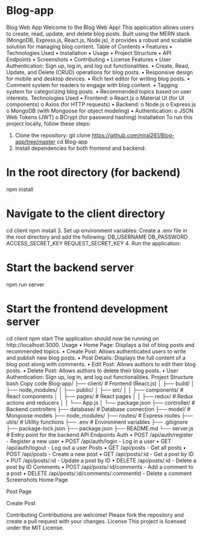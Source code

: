 # Blog-app
Blog Web App
Welcome to the Blog Web App! This application allows users to create, read, update, and delete blog posts. Built using the MERN stack (MongoDB, Express.js, React.js, Node.js), it provides a robust and scalable solution for managing blog content.
Table of Contents
•	Features
•	Technologies Used
•	Installation
•	Usage
•	Project Structure
•	API Endpoints
•	Screenshots
•	Contributing
•	License
Features
•	User Authentication: Sign up, log in, and log out functionalities.
•	Create, Read, Update, and Delete (CRUD) operations for blog posts.
•	Responsive design for mobile and desktop devices.
•	Rich text editor for writing blog posts.
•	Comment system for readers to engage with blog content.
•	Tagging system for categorizing blog posts.
•	Recommended topics based on user interests.
Technologies Used
•	Frontend:
o	React.js
o	Material UI (for UI components)
o	Axios (for HTTP requests)
•	Backend:
o	Node.js
o	Express.js
o	MongoDB (with Mongoose for object modeling)
•	Authentication:
o	JSON Web Tokens (JWT)
o	BCrypt (for password hashing)
Installation
To run this project locally, follow these steps:
1.	Clone the repository:
git clone https://github.com/niral261/Blog-app/tree/master
cd Blog-app
2.	Install dependencies for both frontend and backend:
# In the root directory (for backend)
npm install

# Navigate to the client directory
cd client
npm install
3.	Set up environment variables: Create a .env file in the root directory and add the following:
DB_USERNAME
DB_PASSWORD
ACCESS_SECRET_KEY
REQUEST_SECRET_KEY
4.	Run the application:
# Start the backend server
npm run server

# Start the frontend development server
cd client
npm start
The application should now be running on http://localhost:3000.
Usage
•	Home Page: Displays a list of blog posts and recommended topics.
•	Create Post: Allows authenticated users to write and publish new blog posts.
•	Post Details: Displays the full content of a blog post along with comments.
•	Edit Post: Allows authors to edit their blog posts.
•	Delete Post: Allows authors to delete their blog posts.
•	User Authentication: Sign up, log in, and log out functionalities.
Project Structure
bash
Copy code
Blog-app/
├── client/                   # Frontend (React.js)
│   ├── build/
│   ├── node_modules/
│   ├── public/
│   ├── src/
│   │   ├── components/       # React components
│   │   ├── pages/            # React pages
│   │   ├── redux/            # Redux actions and reducers
│   │   └── App.js
│   └── package.json
├── controller/               # Backend controllers
├── database/                 # Database connection
├── model/                    # Mongoose models
├── node_modules/
├── routes/                   # Express routes
├── utils/                    # Utility functions
├── .env                      # Environment variables
├── .gitignore
├── package-lock.json
├── package.json
├── README.md
└── server.js                 # Entry point for the backend
API Endpoints
Auth
•	POST /api/auth/register - Register a new user
•	POST /api/auth/login - Log in a user
•	GET /api/auth/logout - Log out a user
Posts
•	GET /api/posts - Get all posts
•	POST /api/posts - Create a new post
•	GET /api/posts/:id - Get a post by ID
•	PUT /api/posts/:id - Update a post by ID
•	DELETE /api/posts/:id - Delete a post by ID
Comments
•	POST /api/posts/:id/comments - Add a comment to a post
•	DELETE /api/posts/:id/comments/:commentId - Delete a comment
Screenshots
Home Page
 
Post Page
 
Create Post
 
Contributing
Contributions are welcome! Please fork the repository and create a pull request with your changes.
License
This project is licensed under the MIT License.


